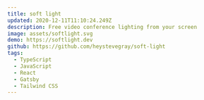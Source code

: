 ```yaml
---
title: soft light
updated: 2020-12-11T11:10:24.249Z
description: Free video conference lighting from your screen
image: assets/softlight.svg
demo: https://softlight.dev
github: https://github.com/heystevegray/soft-light
tags:
  - TypeScript
  - JavaScript
  - React
  - Gatsby
  - Tailwind CSS
---
```

